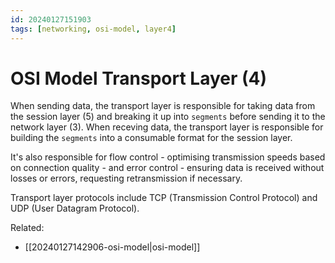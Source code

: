 ```yaml
---
id: 20240127151903
tags: [networking, osi-model, layer4]
---
```


# OSI Model Transport Layer (4)

When sending data, the transport layer is responsible for taking data
from the session layer (5) and breaking it up into `segments` before
sending it to the network layer (3). When receving data, the transport
layer is responsible for building the `segments` into a consumable
format for the session layer.

It's also responsible for flow control - optimising transmission speeds
based on connection quality - and error control - ensuring data is
received without losses or errors, requesting retransmission if
necessary.

Transport layer protocols include TCP (Transmission Control Protocol)
and UDP (User Datagram Protocol).

Related:
  * [[20240127142906-osi-model|osi-model]]

